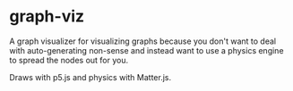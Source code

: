 # graph-viz

A graph visualizer for visualizing graphs because you don't want to deal with
auto-generating non-sense and instead want to use a physics engine to spread
the nodes out for you.

Draws with p5.js and physics with Matter.js.
